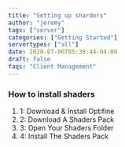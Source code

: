 ```yaml
---
title: "Setting up sharders"
author: "jeremy"
tags: ["server"]
categories: ["Getting Started"]
servertypes: ["all"]
date: 2020-07-06T05:38:44-04:00
draft: false
faqs: "Client Management"
---
```


### How to install shaders
1. 1: Download & Install Optifine
2. 2: Download A Shaders Pack
3. 3: Open Your Shaders Folder
4. 4: Install The Shaders Pack

